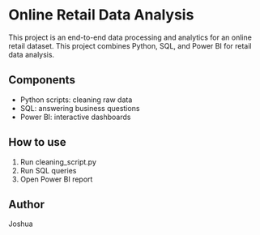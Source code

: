 # Online Retail Data Analysis

This project is an end-to-end data processing and analytics for an online retail dataset.
This project combines Python, SQL, and Power BI for retail data analysis.

## Components
- Python scripts: cleaning raw data
- SQL: answering business questions
- Power BI: interactive dashboards

## How to use
1. Run cleaning_script.py
2. Run SQL queries
3. Open Power BI report


## Author
Joshua
